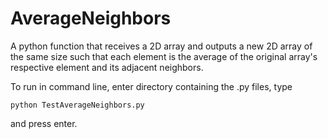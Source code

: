 # AverageNeighbors
A python function that receives a 2D array and outputs a new 2D array of the same size such that each element is the average of the original array's respective element and its adjacent neighbors.

To run in command line, enter directory containing the .py files, type

    python TestAverageNeighbors.py

and press enter.
